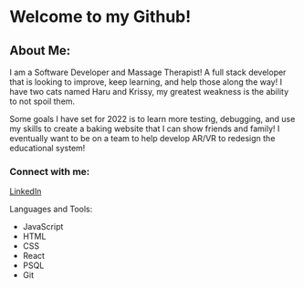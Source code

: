 # Welcome to my Github!

## About Me:

I am a Software Developer and Massage Therapist! A full stack developer that is looking to improve, keep learning, and help those along the way! I have two cats named Haru and Krissy, my greatest weakness is the ability to not spoil them.

Some goals I have set for 2022 is to learn more testing, debugging, and use my skills to create a baking website that I can show friends and family! I eventually want to be on a team to help develop AR/VR to redesign the educational system!

### Connect with me:

[LinkedIn](https://www.linkedin.com/in/cfadness)
<!-- [Portfolio]() -->

Languages and Tools:

- JavaScript
- HTML
- CSS
- React
- PSQL
- Git

